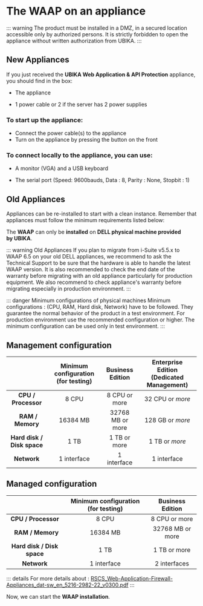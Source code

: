 # The WAAP on an appliance

::: warning
The product must be installed in a DMZ, in a secured location accessible only by authorized persons. It is strictly forbidden to open the appliance without written authorization from UBIKA.
:::

## New Appliances

If you just received the **UBIKA Web Application & API Protection** appliance, you should find in the box:

* The appliance
- 1 power cable or 2 if the server has 2 power supplies

### To start up the appliance:

* Connect the power cable(s) to the appliance
* Turn on the appliance by pressing the button on the front

### To connect locally to the appliance, you can use:

* A monitor (VGA) and a USB keyboard
    
* The serial port (Speed: 9600bauds, Data : 8, Parity : None, Stopbit : 1)
    
## Old Appliances

Appliances can be re-installed to start with a clean instance. Remember that appliances must follow the minimum requirements listed below:

The **WAAP** can only be **installed** on **DELL physical machine provided by UBIKA**.

::: warning Old Appliances 
If you plan to migrate from i-Suite v5.5.x to WAAP 6.5 on your old DELL appliances, we recommend to ask the Technical Support to be sure that the hardware is able to handle the latest WAAP version. It is also recommended to check the end date of the warranty before migrating with an old appliance particularly for production equipment. We also recommend to check appliance's warranty before migrating especially in production environment.
:::

::: danger Minimum configurations of physical machines
Minimum configurations : (CPU, RAM, Hard disk, Network) have to be followed. They guarantee the normal behavior of the product in a test environment. For production environment use the recommended configuration or higher. The minimum configuration can be used only in test environment.
:::

## Management configuration

|                                | Minimum configuration (for testing) | Business Edition | Enterprise Edition (Dedicated Management) |
|:------------------------------:|:-----------------------------------:|:----------------:|:-----------------------------------------:|
|       **CPU / Processor**      |                8 CPU                |   8 CPU or more  |              32 CPU or *more*             |
|        **RAM / Memory**        |               16384 MB              | 32768 MB or more |              128 GB or *more*             |
|   **Hard disk / Disk space**   |                 1 TB                |   1 TB or more   |               1 TB or *more*              |
|          **Network**           |              1 interface            |    1 interface   |                1 interface                | 

## Managed configuration

|                                | Minimum configuration (for testing) | Business Edition |
|:------------------------------:|:-----------------------------------:|:----------------:|
|       **CPU / Processor**      |                8 CPU                |   8 CPU or more  |
|        **RAM / Memory**        |               16384 MB              | 32768 MB or more |
|   **Hard disk / Disk space**   |                 1 TB                |   1 TB or more   |
|          **Network**           |              1 interface            |    2 interfaces  |

::: details For more details about :
[RSCS\_Web-Application-Firewall-Appliances\_dat-sw\_en\_5216-2982-22\_v0300.pdf](/download/./RSCS_Web-Application-Firewall-Appliances_dat-sw_en_5216-2982-22_v0300.pdf?version=2&modificationDate=1601474124683&api=v2)
:::

Now, we can start the **WAAP installation**.